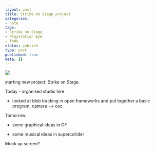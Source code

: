 ```yaml
---
layout: post
title: Strike on Stage project
categories:
- note
tags:
- Strike on Stage
- Playstation Eye
- Todo
status: publish
type: post
published: true
meta: {}
---
```


![](/squarespace_images/static_500baf96c4aa540325612fa5_500bb0b2e4b042ea6e35b13f_53aa49ffe4b09b2b62645e48_1403669040099__img.jpg_)
  


starting new project: Strike on Stage.

Today - organised studio hire

- looked at blob tracking in open frameworks and put together a basic program, camera --> osc.

Tomorrow

- some graphical ideas in OF

- some musical ideas in supercollider

Mock up screen?
